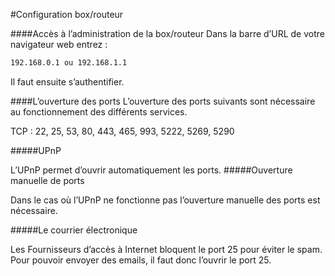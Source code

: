 #Configuration box/routeur

####Accès à l’administration de la box/routeur
Dans la barre d’URL de votre navigateur web entrez :
```bash
192.168.0.1 ou 192.168.1.1
```
Il faut ensuite s’authentifier.

####L’ouverture des ports
L’ouverture des ports suivants sont nécessaire au fonctionnement des différents services.

TCP : 22, 25, 53, 80, 443, 465, 993, 5222, 5269, 5290

#####UPnP

L’UPnP permet d’ouvrir automatiquement les ports.
#####Ouverture manuelle de ports

Dans le cas où l’UPnP ne fonctionne pas l’ouverture manuelle des ports est nécessaire.

#####Le courrier électronique

Les Fournisseurs d’accès à Internet bloquent le port 25 pour éviter le spam. Pour pouvoir envoyer des emails, il faut donc l’ouvrir le port 25.